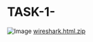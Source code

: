 # TASK-1-
![Image](https://github.com/user-attachments/assets/8f263e46-b47a-4c23-9c33-fd03c2997dae)
[wireshark.html.zip](https://github.com/user-attachments/files/20443046/wireshark.html.zip)
 
